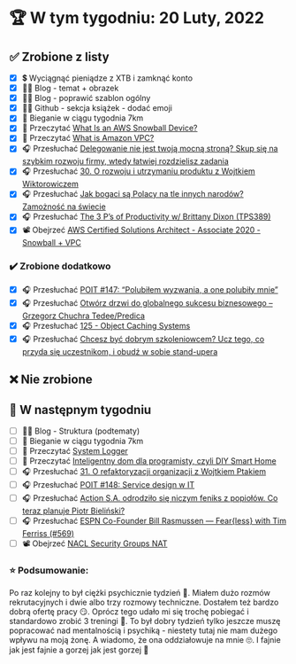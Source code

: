 # 🏆 W tym tygodniu: 20 Luty, 2022

## ✅ Zrobione z listy
- [x] 💲 Wyciągnąć pieniądze z XTB i zamknąć konto
- [x] ✍🏽 Blog - temat + obrazek
- [x] ✍🏽 Blog - poprawić szablon ogólny
- [x] ✍🏽 Github - sekcja książek - dodać emoji
- [x] 🏃 Bieganie w ciągu tygodnia 7km
- [x] 📗 Przeczytać [What Is an AWS Snowball Device?](https://docs.aws.amazon.com/snowball/latest/ug/whatissnowball.html)
- [x] 📗 Przeczytać [What is Amazon VPC?](https://docs.aws.amazon.com/vpc/latest/userguide/what-is-amazon-vpc.html)
- [x] 🎧 Przesłuchać [Delegowanie nie jest twoją mocną stroną? Skup się na szybkim rozwoju firmy, wtedy łatwiej rozdzielisz zadania](https://malawielkafirma.pl/delegowanie-zadan/)
- [x] 🎧 Przesłuchać [30. O rozwoju i utrzymaniu produktu z Wojtkiem Wiktorowiczem](https://bettersoftwaredesign.pl/episodes/30)
- [x] 🎧 Przesłuchać [Jak bogaci są Polacy na tle innych narodów? Zamożność na świecie](https://inwestomat.eu/jak-bogaci-sa-polacy-na-tle-innych-narodow/)
- [x] 🎧 Przesłuchać [The 3 P’s of Productivity w/ Brittany Dixon (TPS389)](https://www.asianefficiency.com/podcasts/389-brittany-dixon/)
- [x] 📽️ Obejrzeć [AWS Certified Solutions Architect - Associate 2020 - Snowball + VPC](https://www.youtube.com/watch?v=Ia-UEYYR44s&t=3926s)

### ✔️ Zrobione dodatkowo
- [x] 🎧 Przesłuchać [POIT #147: “Polubiłem wyzwania, a one polubiły mnie”](https://porozmawiajmyoit.pl/poit-147-polubilem-wyzwania-a-one-polubily-mnie/)
- [x] 🎧 Przesłuchać [Otwórz drzwi do globalnego sukcesu biznesowego – Grzegorz Chuchra Tedee/Predica](https://zaprojektujswojezycie.pl/otworz-drzwi-do-globalnego-sukcesu-biznesowego-grzegorz-chuchra-tedee-predica/)
- [x] 🎧 Przesłuchać [125 - Object Caching Systems](https://www.programmingthrowdown.com/2022/01/125-object-caching-systems.html)
- [x] 🎧 Przesłuchać [Chcesz być dobrym szkoleniowcem? Ucz tego, co przyda się uczestnikom, i obudź w sobie stand-upera](https://malawielkafirma.pl/jak-prowadzic-szkolenia/)

## ❌ Nie zrobione

## 📝 W następnym tygodniu
- [ ] ✍🏽 Blog - Struktura (podtematy)
- [ ] 🏃 Bieganie w ciągu tygodnia 7km
- [ ] 📗 Przeczytać [System Logger](https://blog.frankel.ch/system-logger/)
- [ ] 📗 Przeczytać [Inteligentny dom dla programisty, czyli DIY Smart Home](https://blog.consdata.tech/2022/02/15/smarthome.html)
- [ ] 🎧 Przesłuchać [31. O refaktoryzacji organizacji z Wojtkiem Ptakiem](https://bettersoftwaredesign.pl/episodes/31)
- [ ] 🎧 Przesłuchać [POIT #148: Service design w IT](https://porozmawiajmyoit.pl/poit-148-service-design-w-it/)
- [ ] 🎧 Przesłuchać [Action S.A. odrodziło się niczym feniks z popiołów. Co teraz planuje Piotr Bieliński?](https://zaprojektujswojezycie.pl/action-s-a-odrodzilo-sie-niczym-feniks-z-popiolow-co-teraz-planuje-piotr-bielinski-%ef%bf%bc/)
- [ ] 🎧 Przesłuchać [ESPN Co-Founder Bill Rasmussen — Fear{less} with Tim Ferriss (#569)](https://tim.blog/2022/02/04/bill-rasmussen-fearless/)
- [ ] 📽️ Obejrzeć [NACL Security Groups NAT](https://youtu.be/Ia-UEYYR44s?t=5414)

### ⭐ Podsumowanie:
Po raz kolejny to był ciężki psychicznie tydzień 😬. Miałem dużo rozmów rekrutacyjnych i dwie albo trzy rozmowy techniczne. Dostałem też bardzo dobrą ofertę pracy 😏. Oprócz tego udało mi się trochę pobiegać i standardowo zrobić 3 treningi 👊. To był dobry tydzień tylko jeszcze muszę popracować nad mentalnością i psychiką - niestety tutaj nie mam dużego wpływu na moją żonę. A wiadomo, że ona oddziałowuje na mnie 🙄. I fajnie jak jest fajnie a gorzej jak jest gorzej 🤫
